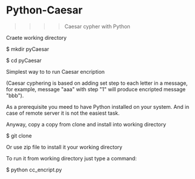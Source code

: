 # Python-Caesar

>>>>   Caesar cypher with Python

Craete working directory

$ mkdir pyCaesar

$ cd pyCaesar


Simplest way to to run Caesar encription 

(Caesar cyphering is based on adding set step to each letter in a message, 
for example, message "aaa" with step "1" will produce encripted message "bbb").

As a prerequisite you meed to have Python installed on your system. 
And in case of remote server it is not the easiest task.

Anyway, copy a copy from clone and install into working directory

$ git clone 

Or use zip file to install it your working directory

To run it from working directory just type a command:

$ python cc_encript.py
